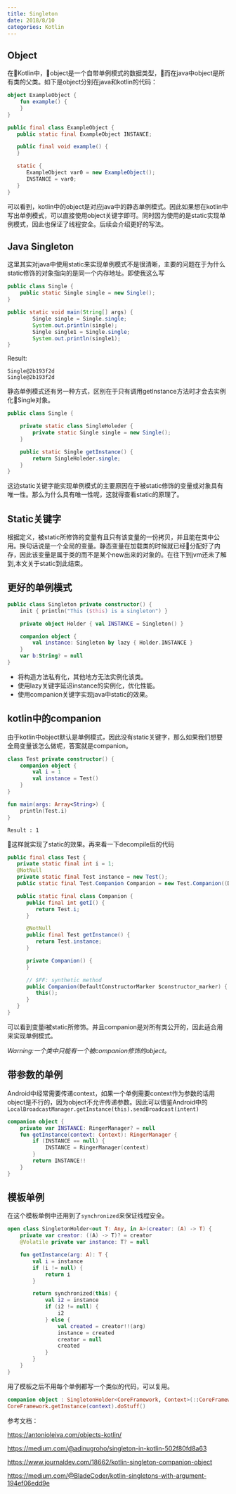 ```yaml
---
title: Singleton
date: 2018/8/10
categories: Kotlin
---
```

## Object
在Kotlin中，object是一个自带单例模式的数据类型，而在java中object是所有类的父类。如下是object分别在java和kotlin的代码：
```kotlin
object ExampleObject {
    fun example() {
    }
}
```
```java
public final class ExampleObject {
   public static final ExampleObject INSTANCE;

   public final void example() {
   }

   static {
      ExampleObject var0 = new ExampleObject();
      INSTANCE = var0;
   }
}
```
可以看到，kotlin中的object是对应java中的静态单例模式。因此如果想在kotlin中写出单例模式，可以直接使用object关键字即可。同时因为使用的是static实现单例模式，因此也保证了线程安全。后续会介绍更好的写法。

## Java Singleton
这里其实对java中使用static来实现单例模式不是很清晰，主要的问题在于为什么static修饰的对象指向的是同一个内存地址。即使我这么写
```java
public class Single {
    public static Single single = new Single();
}

public static void main(String[] args) {
        Single single = Single.single;
        System.out.println(single);
        Single single1 = Single.single;
        System.out.println(single1);
}
```
Result:
```
Single@2b193f2d
Single@2b193f2d
```
静态单例模式还有另一种方式，区别在于只有调用getInstance方法时才会去实例化Single对象。
```java
public class Single {

    private static class SingleHoleder {
        private static Single single = new Single();
    }

    public static Single getInstance() {
        return SingleHoleder.single;
    }
}
```
这边static关键字能实现单例模式的主要原因在于被static修饰的变量或对象具有唯一性。那么为什么具有唯一性呢，这就得查看static的原理了。

## Static关键字
根据定义，被static所修饰的变量有且只有该变量的一份拷贝，并且能在类中公用。换句话说是一个全局的变量。静态变量在加载类的时候就已经分配好了内存，因此该变量是属于类的而不是某个new出来的对象的。在往下到jvm还未了解到,本文关于static到此结束。

## 更好的单例模式
```kotlin
public class Singleton private constructor() {
    init { println("This ($this) is a singleton") }    

    private object Holder { val INSTANCE = Singleton() }

    companion object {
        val instance: Singleton by lazy { Holder.INSTANCE }
    }
    var b:String? = null
}
```
* 将构造方法私有化，其他地方无法实例化该类。
* 使用lazy关键字延迟instance的实例化，优化性能。
* 使用companion关键字实现java中static的效果。

## kotlin中的companion
由于kotlin中object默认是单例模式，因此没有static关键字，那么如果我们想要全局变量该怎么做呢，答案就是companion。
```kotlin
class Test private constructor() {
    companion object {
        val i = 1
        val instance = Test()
    }
}

fun main(args: Array<String>) {
    println(Test.i)
}
```
```
Result : 1
```
这样就实现了static的效果。再来看一下decompile后的代码
```java
public final class Test {
   private static final int i = 1;
   @NotNull
   private static final Test instance = new Test();
   public static final Test.Companion Companion = new Test.Companion((DefaultConstructorMarker)null);

   public static final class Companion {
      public final int getI() {
         return Test.i;
      }

      @NotNull
      public final Test getInstance() {
         return Test.instance;
      }

      private Companion() {
      }

      // $FF: synthetic method
      public Companion(DefaultConstructorMarker $constructor_marker) {
         this();
      }
   }
}
```
可以看到变量i被static所修饰。并且companion是对所有类公开的，因此适合用来实现单例模式。

_Warning:一个类中只能有一个被companion修饰的object。_

## 带参数的单例

Android中经常需要传递context，如果一个单例需要context作为参数的话用object是不行的，因为object不允许传递参数。因此可以借鉴Android中的`LocalBroadcastManager.getInstance(this).sendBroadcast(intent)`

```kotlin
companion object {
    private var INSTANCE: RingerManager? = null
    fun getInstance(context: Context): RingerManager {
        if (INSTANCE == null) {
            INSTANCE = RingerManager(context)
        }
        return INSTANCE!!
    }
}
```

## 模板单例

在这个模板单例中还用到了`synchronized`来保证线程安全。 

```kotlin
open class SingletonHolder<out T: Any, in A>(creator: (A) -> T) {
    private var creator: ((A) -> T)? = creator
    @Volatile private var instance: T? = null

    fun getInstance(arg: A): T {
        val i = instance
        if (i != null) {
            return i
        }

        return synchronized(this) {
            val i2 = instance
            if (i2 != null) {
                i2
            } else {
                val created = creator!!(arg)
                instance = created
                creator = null
                created
            }
        }
    }
}
```

用了模板之后不用每个单例都写一个类似的代码，可以复用。

```kotlin
companion object : SingletonHolder<CoreFramework, Context>(::CoreFramework)
CoreFramework.getInstance(context).doStuff()
```

参考文档：

https://antonioleiva.com/objects-kotlin/

https://medium.com/@adinugroho/singleton-in-kotlin-502f80fd8a63

https://www.journaldev.com/18662/kotlin-singleton-companion-object

https://medium.com/@BladeCoder/kotlin-singletons-with-argument-194ef06edd9e

